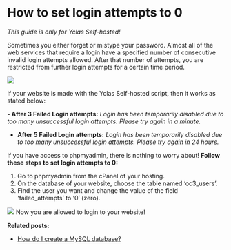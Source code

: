 
# How to set login attempts to 0

*This guide is only for Yclas Self-hosted!*

Sometimes you either forget or mistype your password. Almost all of the web services that require a login have a specified number of consecutive invalid login attempts allowed. After that number of attempts, you are restricted from further login attempts for a certain time period.

![](https://raw.githubusercontent.com/yclas/guides/master/images/error.png)


If your website is made with the Yclas Self-hosted script, then it works as stated below:

**-   After 3 Failed Login attempts:**  _Login has been temporarily disabled due to too many unsuccessful login attempts. Please try again in a minute._
    
-   **After 5 Failed Login attempts:**  _Login has been temporarily disabled due to too many unsuccessful login attempts. Please try again in 24 hours._
    

If you have access to phpmyadmin, there is nothing to worry about!  **Follow these steps to set login attempts to 0:**

1.  Go to phpmyadmin from the cPanel of your hosting.
2.  On the database of your website, choose the table named ‘oc3_users’.
3.  Find the user you want and change the value of the field ‘failed_attempts’ to ‘0’ (zero).

![](https://raw.githubusercontent.com/yclas/guides/master/images/loginattempts.png)
Now you are allowed to login to your website!

  
**Related posts:**

-   [How do I create a MySQL database?](Useful-artciles-how-to-use-MySQLi.md)
